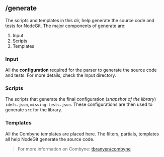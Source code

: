 ## /generate

The scripts and templates in this dir, help generate the source code and tests for NodeGit. The major components of generate are:

  1. Input
  2. Scripts
  3. Templates

### Input

  All the **configuration** required for the parser to generate the source code and tests. For more details, check the Input directory.

### Scripts

  The scripts that generate the final configuration (*snapshot of the library*) `idefs.json`, `missing-tests.json`. These configurations are then used to generate `src` for the library.

### Templates

  All the Combyne templates are placed here. The filters, partials, templates all help NodeGit generate the source code.

  > For more information on Combyne: [tbranyen/combyne](https://github.com/tbranyen/combyne)
